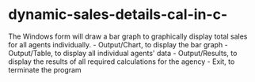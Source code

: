 # dynamic-sales-details-cal-in-c-
The Windows form will draw a bar graph to graphically display total sales for all agents individually. - Output/Chart, to display the bar graph  - Output/Table, to display all individual agents' data  - Output/Results, to display the results of all required calculations for the agency - Exit, to terminate the program 
